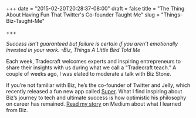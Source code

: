 +++
date = "2015-02-20T20:28:37-08:00"
draft = false
title = "The Thing About Having Fun That Twitter's Co-founder Taught Me"
slug = "Things-Biz-Taught-Me"

+++

*Success isn’t guaranteed but failure is certain if you aren’t emotionally invested in your work. -Biz, Things A Little Bird Told Me*

Each week, Tradecraft welcomes experts and inspiring entrepreneurs to share their insights with us during what we call a “Tradecraft teach.” A couple of weeks ago, I was elated to moderate a talk with Biz Stone.

If you’re not familiar with Biz, he’s the co-founder of Twitter and Jelly, which recently released a fun new app called <a href="http://techcrunch.com/2014/11/17/biz-stone-super/" target="_blank">Super</a>. What I find inspiring about Biz’s journey to tech and ultimate success is how optimistic his philosophy on career has remained.
<a href="https://medium.com/@paigenomadgirl/the-thing-about-having-fun-that-twitters-co-founder-taught-me-557ea7eaa479" target="_blank">Read my story</a> on Medium about what I learned from Biz.

